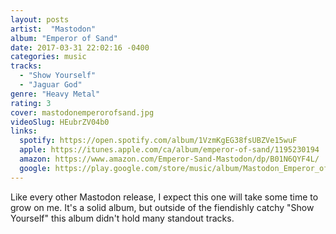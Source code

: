 ```yaml
---
layout: posts
artist:  "Mastodon"
album: "Emperor of Sand"
date: 2017-03-31 22:02:16 -0400
categories: music
tracks:
  - "Show Yourself"
  - "Jaguar God"
genre: "Heavy Metal"
rating: 3
cover: mastodonemperorofsand.jpg
videoSlug: HEubrZV04b0
links:
  spotify: https://open.spotify.com/album/1VzmKgEG38fsUBZVe15wuF
  apple: https://itunes.apple.com/ca/album/emperor-of-sand/1195230194
  amazon: https://www.amazon.com/Emperor-Sand-Mastodon/dp/B01N6QYF4L/
  google: https://play.google.com/store/music/album/Mastodon_Emperor_of_Sand?id=B2tpjsyrbshzebmbkm6lgn44vd4&hl=en
---
```


Like every other Mastodon release, I expect this one will take some time to grow on me.  It's a solid album, but outside of the fiendishly catchy "Show Yourself" this album didn't hold many standout tracks.
